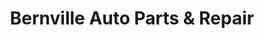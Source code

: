 ---
title: "Bernville Auto Parts & Repair"
url: /bernville/bernville-auto-parts-und-repair/
shop: Autoteile
---
